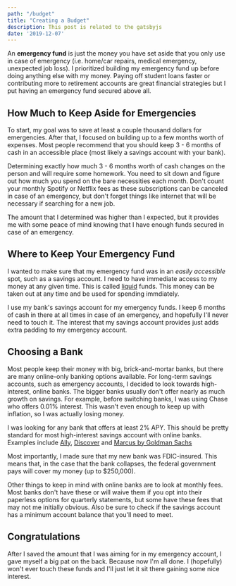 ```yaml
---
path: "/budget"
title: "Creating a Budget"
description: This post is related to the gatsbyjs
date: '2019-12-07'
---
```

An **emergency fund** is just the money you have set aside that you only use in case of emergency (i.e. home/car repairs, medical emergency, unexpected job loss). I prioritized building my emergency fund up before doing anything else with my money. Paying off student loans faster or contributing more to retirement accounts are great financial strategies but I put having an emergency fund secured above all.

## How Much to Keep Aside for Emergencies

To start, my goal was to save at least a couple thousand dollars for emergencies. After that, I focused on building up to a few months worth of expenses. Most people recommend that you should keep 3 - 6 months of cash in an accessible place (most likely a savings account with your bank).

Determining exactly how much 3 - 6 months worth of cash changes on the person and will require some homework. You need to sit down and figure out how much you spend on the bare necessities each month. Don't count your monthly Spotify or Netflix fees as these subscriptions can be canceled in case of an emergency, but don't forget things like internet that will be necessary if searching for a new job.

The amount that I determined was higher than I expected, but it provides me with some peace of mind knowing that I have enough funds secured in case of an emergency.

## Where to Keep Your Emergency Fund

I wanted to make sure that my emergency fund was in an *easily accessible* spot, such as a savings account. I need to have immediate access to my money at any given time. This is called [liquid](https://www.investopedia.com/terms/l/liquidity.asp) funds. This money can be taken out at any time and be used for spending immdiately.

I use my bank's savings account for my emergency funds. I keep 6 months of cash in there at all times in case of an emergency, and hopefully I'll never need to touch it. The interest that my savings account provides just adds extra padding to my emergency account.

## Choosing a Bank

Most people keep their money with big, brick-and-mortar banks, but there are many online-only banking options available. For long-term savings accounts, such as emergency accounts, I decided to look towards high-interest, online banks. The bigger banks usually don't offer nearly as much growth on savings. For example, before switching banks, I was using Chase who offers 0.01% interest. This wasn't even enough to keep up with inflation, so I was actually losing money.

I was looking for any bank that offers at least 2% APY. This should be pretty standard for most high-interest savings account with online banks. Examples include [Ally](https://www.ally.com/), [Discover](https://www.discover.com/online-banking/savings-account/) and [Marcus by Goldman Sachs](https://www.marcus.com/us/en)

Most importantly, I made sure that my new bank was FDIC-insured. This means that, in the case that the bank collapses, the federal government pays will cover my money (up to $250,000).

Other things to keep in mind with online banks are to look at monthly fees. Most banks don't have these or will waive them if you opt into their paperless options for quarterly statements, but some have these fees that may not me initially obvious. Also be sure to check if the savings account has a minimum account balance that you'll need to meet.

## Congratulations

After I saved the amount that I was aiming for in my emergency account, I gave myself a big pat on the back. Because now I'm all done. I (hopefully) won't ever touch these funds and I'll just let it sit there gaining some nice interest.

